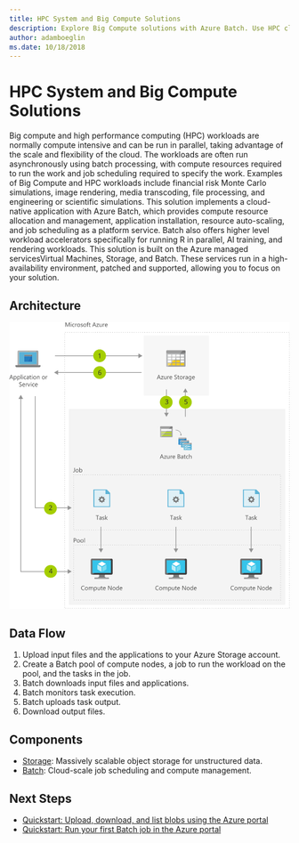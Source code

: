 ```yaml
---
title: HPC System and Big Compute Solutions 
description: Explore Big Compute solutions with Azure Batch. Use HPC cloud systems for cloud-native application and batch processing.
author: adamboeglin
ms.date: 10/18/2018
---
```

# HPC System and Big Compute Solutions 
Big compute and high performance computing (HPC) workloads are normally compute intensive and can be run in parallel, taking advantage of the scale and flexibility of the cloud. The workloads are often run asynchronously using batch processing, with compute resources required to run the work and job scheduling required to specify the work. Examples of Big Compute and HPC workloads include financial risk Monte Carlo simulations, image rendering, media transcoding, file processing, and engineering or scientific simulations.
This solution implements a cloud-native application with Azure Batch, which provides compute resource allocation and management, application installation, resource auto-scaling, and job scheduling as a platform service. Batch also offers higher level workload accelerators specifically for running R in parallel, AI training, and rendering workloads.
This solution is built on the Azure managed servicesVirtual Machines, Storage, and Batch. These services run in a high-availability environment, patched and supported, allowing you to focus on your solution.

## Architecture
<img src="media/big-compute-with-azure-batch.svg" alt='architecture diagram' />

## Data Flow
1. Upload input files and the applications to your Azure Storage account.
1. Create a Batch pool of compute nodes, a job to run the workload on the pool, and the tasks in the job.
1. Batch downloads input files and applications.
1. Batch monitors task execution.
1. Batch uploads task output.
1. Download output files.

## Components
* [Storage](href="http://azure.microsoft.com/services/storage/): Massively scalable object storage for unstructured data.
* [Batch](href="http://azure.microsoft.com/services/batch/): Cloud-scale job scheduling and compute management.

## Next Steps
* [Quickstart: Upload, download, and list blobs using the Azure portal](https://docs.microsoft.com/azure/storage/blobs/storage-quickstart-blobs-portal)
* [Quickstart: Run your first Batch job in the Azure portal](https://docs.microsoft.com/azure/batch/quick-create-portal)